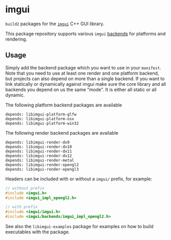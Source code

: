 # imgui

`build2` packages for the [`imgui`](https://github.com/ocornut/imgui) C++ GUI library.

This package repository supports various `imgui` [backends](https://github.com/ocornut/imgui/blob/master/docs/BACKENDS.md) for platforms and rendering.

## Usage

Simply add the backend package which you want to use in your `manifest`.
Note that you need to use at least one render and one platform backend, but projects can also depend on more than a single backend.
If you want to link statically or dynamically against imgui make sure the core library and all backends you depend on us the same "mode". It is either all static or all dynamic.

The following platform backend packages are available

```
depends: libimgui-platform-glfw
depends: libimgui-platform-osx
depends: libimgui-platform-win32
```

The following render backend packages are available

```
depends: libimgui-render-dx9
depends: libimgui-render-dx10
depends: libimgui-render-dx11
depends: libimgui-render-dx12
depends: libimgui-render-metal
depends: libimgui-render-opengl2
depends: libimgui-render-opengl3
```

Headers can be included with or without a `imgui/` prefix, for example:

```c++
// without prefix
#include <imgui.h>
#include <imgui_impl_opengl2.h>

// with prefix
#include <imgui/imgui.h>
#include <imgui/backends/imgui_impl_opengl2.h>
```

See also the `libimgui-examples` package for examples on how to build executables with the package.
